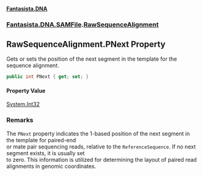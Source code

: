 #### [Fantasista.DNA](index.md 'index')
### [Fantasista.DNA.SAMFile](Fantasista.DNA.SAMFile.md 'Fantasista.DNA.SAMFile').[RawSequenceAlignment](Fantasista.DNA.SAMFile.RawSequenceAlignment.md 'Fantasista.DNA.SAMFile.RawSequenceAlignment')

## RawSequenceAlignment.PNext Property

Gets or sets the position of the next segment in the template for the sequence alignment.

```csharp
public int PNext { get; set; }
```

#### Property Value
[System.Int32](https://docs.microsoft.com/en-us/dotnet/api/System.Int32 'System.Int32')

### Remarks
The `PNext` property indicates the 1-based position of the next segment in the template for paired-end  
or mate pair sequencing reads, relative to the `ReferenceSequence`. If no next segment exists, it is usually set  
to zero. This information is utilized for determining the layout of paired read alignments in genomic coordinates.